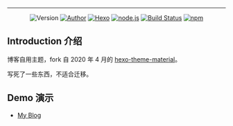 
---
<p align="center">
<img alt="Version" src="https://img.shields.io/badge/version-1.5.6-757575.svg?style=flat-square"/>
<a href="https://viosey.com"><img alt="Author" src="https://img.shields.io/badge/author-Viosey-red.svg?style=flat-square"/></a>
<a href="https://hexo.io"><img alt="Hexo" src="https://img.shields.io/badge/hexo-3.0+-0e83cd.svg?style=flat-square"/></a>
<a href="https://nodejs.org/"><img alt="node.js" src="https://img.shields.io/badge/node.js-6.0%2B-43853d.svg?style=flat-square"/></a>
<a href="https://travis-ci.org/viosey/hexo-theme-material"><img alt="Build Status" src="https://img.shields.io/travis/viosey/hexo-theme-material.svg?style=flat-square"/></a>
<a href="https://www.npmjs.com/package/hexo-material"><img alt="npm" src="https://img.shields.io/npm/dt/hexo-material.svg?style=flat-square"/></a>
</p>



## Introduction 介绍

博客自用主题，fork 自 2020 年 4 月的 [hexo-theme-material](https://github.com/bolnh/hexo-theme-material)。

写死了一些东西，不适合迁移。

## Demo 演示

- [My Blog](http://www.yuefeng.li)

